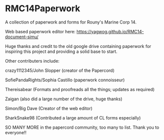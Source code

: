 # RMC14Paperwork
A collection of paperwork and forms for Rouny's Marine Corp 14.

Web based paperwork editor here: https://yagwog.github.io/RMC14-document-simu/

Huge thanks and credit to the old google drive containing paperwork for inspiring this project and providing a solid base to start.

Other contributers include:

crazy1112345/John Slopper (creator of the Papercord)

SofiePandaRights/Sophia Castillo (paperwork connoisseur)

Thereisabear (Formats and proofreads all the things; updates as required)

Zaigan (also did a large number of the drive, huge thanks)

Simon/Big Dave (Creator of the web editor)

SharkSnake98 (Contributed a large amount of CL forms especially)

SO MANY MORE in the papercord community, too many to list. Thank you to everyone!!
